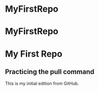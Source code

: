 # MyFirstRepo
# MyFirstRepo

# My First Repo
## Practicing the pull command


This is my initial edition from GitHub.
